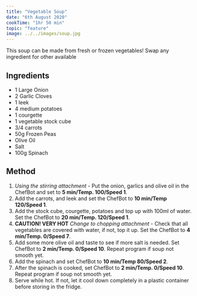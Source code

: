 ```yaml
---
title: "Vegetable Soup"
date: "6th August 2020"
cookTime: "1hr 50 min"
topic: "feature"
image: ../../images/soup.jpg
---
```


This soup can be made from fresh or frozen vegetables!
Swap any ingredient for other available

## Ingredients

- 1 Large Onion
- 2 Garlic Cloves
- 1 leek
- 4 medium potatoes
- 1 courgette
- 1 vegetable stock cube
- 3/4 carrots
- 50g Frozen Peas
- Olive Oil
- Salt
- 100g Spinach

## Method

1. *Using the stirring attachment* - Put the onion, garlics and olive oil in the ChefBot and set to **5 min/Temp. 100/Speed 1**.
2. Add the carrots, and leek and set the ChefBot to **10 min/Temp 120/Speed 1**.
3. Add the stock cube, courgette, potatoes and top up with 100ml of water. Set the ChefBot to **20 min/Temp. 120/Speed 1**.
4. **CAUTION! VERY HOT** *Change to chopping attachment* - Check that all vegetables are covered with water, if not, top it up. Set the ChefBot to **4 min/Temp. 0/Speed 7**.
5. Add some more olive oil and taste to see if more salt is needed. Set ChefBot to **2 min/Temp. 0/Speed 10**. Repeat program if soup not smooth yet.
6. Add the spinach and set ChefBot to **10 min/Temp 80/Speed 2**.
7. After the spinach is cooked, set ChefBot to **2 min/Temp. 0/Speed 10**. Repeat program if soup not smooth yet.
8. Serve while hot. If not, let it cool down completely in a plastic container before storing in the fridge.
